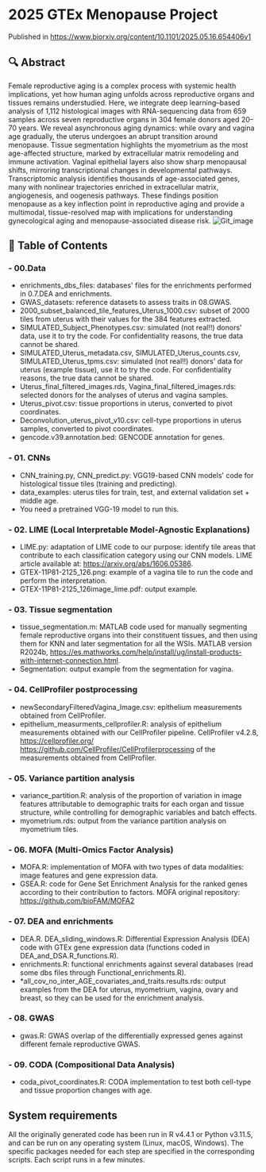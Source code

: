 # 2025 GTEx Menopause Project
Published in https://www.biorxiv.org/content/10.1101/2025.05.16.654406v1
## 🔍 Abstract
Female reproductive aging is a complex process with systemic health implications, yet how human aging unfolds across reproductive organs and tissues remains understudied. 
Here, we integrate deep learning–based analysis of 1,112 histological images with RNA-sequencing data from 659 samples across seven reproductive organs in 304 female donors aged 20–70
years. We reveal asynchronous aging dynamics: while ovary and vagina age gradually, the uterus undergoes an abrupt transition around menopause. 
Tissue segmentation highlights the myometrium as the most age-affected structure, marked by extracellular matrix remodeling and immune activation. 
Vaginal epithelial layers also show sharp menopausal shifts, mirroring transcriptional changes in developmental pathways. 
Transcriptomic analysis identifies thousands of age-associated genes, many with nonlinear trajectories enriched in extracellular matrix, angiogenesis, and oogenesis pathways. 
These findings position menopause as a key inflection point in reproductive aging and provide a multimodal, tissue-resolved map with implications for understanding gynecological
aging and menopause-associated disease risk.
![Git_image](https://github.com/user-attachments/assets/1e58ef44-31c2-4f04-b3a5-8d089cf19405)


## 📝 Table of Contents
### - 00.Data
- enrichments_dbs_files: databases' files for the enrichments performed in  0.7.DEA and enrichments.
- GWAS_datasets: reference datasets to assess traits in 08.GWAS.
- 2000_subset_balanced_tile_features_Uterus_1000.csv: subset of 2000 tiles from uterus with their values for the 384 features extracted.
- SIMULATED_Subject_Phenotypes.csv: simulated (not real!!) donors' data, use it to try the code. For confidentiality reasons, the true data cannot be shared.
- SIMULATED_Uterus_metadata.csv, SIMULATED_Uterus_counts.csv, SIMULATED_Uterus_tpms.csv: simulated (not real!!) donors' data for uterus (example tissue), use it to try the code. For confidentiality reasons, the true data cannot be shared.
- Uterus_final_filtered_images.rds, Vagina_final_filtered_images.rds: selected donors for the analyses of uterus and vagina samples.
- Uterus_pivot.csv: tissue proportions in uterus, converted to pivot coordinates.
- Deconvolution_uterus_pivot_v10.csv: cell-type proportions in uterus samples, converted to pivot coordinates.
- gencode.v39.annotation.bed: GENCODE annotation for genes.

### - 01. CNNs
- CNN_training.py, CNN_predict.py: VGG19-based CNN models' code for histological tissue tiles (training and predicting).
- data_examples: uterus tiles for train, test, and external validation set + middle age.
- You need a pretrained VGG-19 model to run this.
      
### - 02. LIME (Local Interpretable Model-Agnostic Explanations)
- LIME.py: adaptation of LIME code to our purpose: identify tile areas that contribute to each classification category using our CNN models. LIME article available at: https://arxiv.org/abs/1606.05386.
- GTEX-11P81-2125_126.png: example of a vagina tile to run the code and perform the interpretation.
- GTEX-11P81-2125_126image_lime.pdf: output example.
      
### - 03. Tissue segmentation
- tissue_segmentation.m: MATLAB code used for manually segmenting female reproductive organs into their constituent tissues, and then using them for KNN and later segmentation for all the WSIs. MATLAB version R2024b, https://es.mathworks.com/help/install/ug/install-products-with-internet-connection.html.
- Segmentation: output example from the segmentation for vagina.
      
### - 04. CellProfiler postprocessing
- newSecondaryFilteredVagina_Image.csv: epithelium measurements obtained from CellProfiler.
- epithelium_measurments_cellprofiler.R: analysis of epithelium measurements obtained with our CellProfiler pipeline.
CellProfiler v4.2.8, https://cellprofiler.org/
https://github.com/CellProfiler/CellProfilerprocessing of the measurements obtained from CellProfiler.
      
### - 05. Variance partition analysis
- variance_partition.R: analysis of the proportion of variation in image features attributable to demographic traits for each organ and tissue structure, while controlling for demographic variables and batch effects.
- myometrium.rds: output from the variance partition analysis on myometrium tiles.
      
### - 06. MOFA (Multi-Omics Factor Analysis)
- MOFA.R: implementation of MOFA with two types of data modalities: image features and gene expression data.
- GSEA.R: code for Gene Set Enrichment Analysis for the ranked genes according to their contribution to factors.
MOFA original repository: https://github.com/bioFAM/MOFA2 
      
### - 07. DEA and enrichments 
- DEA.R. DEA_sliding_windows.R: Differential Expression Analysis (DEA) code with GTEx gene expression data (functions coded in DEA_and_DSA.R_functions.R).
- enrichments.R: functional enrichments against several databases (read some dbs files through Functional_enrichments.R).
- *all_cov_no_inter_AGE_covariates_and_traits.results.rds: output examples from the DEA for uterus, myometrium, vagina, ovary and breast, so they can be used for the enrichment analysis.
      
### - 08. GWAS
- gwas.R: GWAS overlap of the differentially expressed genes against different female reproductive GWAS.
      
### - 09. CODA (Compositional Data Analysis)
- coda_pivot_coordinates.R: CODA implementation to test both cell-type and tissue proportion changes with age.

## System requirements
All the originally generated code has been run in R v4.4.1 or Python v3.11.5, and can be run on any operating system (Linux, macOS, Windows). The specific packages needed for each step are specified in the corresponding scripts. Each script runs in a few minutes.
